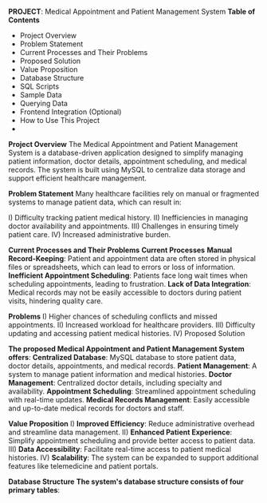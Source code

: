 **PROJECT**: Medical Appointment and Patient Management System
**Table of Contents**
 * Project Overview
 * Problem Statement
 * Current Processes and Their Problems
 * Proposed Solution
 * Value Proposition
 * Database Structure
 * SQL Scripts
 * Sample Data
 * Querying Data
 * Frontend Integration (Optional)
 * How to Use This Project
 * 
**Project Overview**
The Medical Appointment and Patient Management System is a database-driven application designed to simplify managing patient information, doctor details, appointment scheduling, and medical records. The system is built using MySQL to centralize data storage and support efficient healthcare management.

**Problem Statement**
Many healthcare facilities rely on manual or fragmented systems to manage patient data, which can result in:

I) Difficulty tracking patient medical history.
II) Inefficiencies in managing doctor availability and appointments.
III) Challenges in ensuring timely patient care.
IV) Increased administrative burden.

**Current Processes and Their Problems**
**Current Processes**
**Manual Record-Keeping**: Patient and appointment data are often stored in physical files or spreadsheets, which can lead to errors or loss of information.
**Inefficient Appointment Scheduling**: Patients face long wait times when scheduling appointments, leading to frustration.
**Lack of Data Integration**: Medical records may not be easily accessible to doctors during patient visits, hindering quality care.

**Problems**
I) Higher chances of scheduling conflicts and missed appointments.
II) Increased workload for healthcare providers.
III) Difficulty updating and accessing patient medical histories.
IV) Proposed Solution

**The proposed Medical Appointment and Patient Management System offers**:
**Centralized Database**: MySQL database to store patient data, doctor details, appointments, and medical records.
**Patient Management**: A system to manage patient information and medical histories.
**Doctor Management**: Centralized doctor details, including specialty and availability.
**Appointment Scheduling**: Streamlined appointment scheduling with real-time updates.
**Medical Records Management**: Easily accessible and up-to-date medical records for doctors and staff.

**Value Proposition**
I) **Improved Efficiency**: Reduce administrative overhead and streamline data management.
II) **Enhanced Patient Experience**: Simplify appointment scheduling and provide better access to patient data.
III) **Data Accessibility**: Facilitate real-time access to patient medical histories.
IV) **Scalability**: The system can be expanded to support additional features like telemedicine and patient portals.

**Database Structure**
**The system's database structure consists of four primary tables**:
